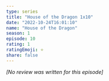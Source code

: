 ```yaml
---
type: series
title: "House of the Dragon 1x10"
date: "2022-10-24T16:01:10"
name: "House of the Dragon"
season: 1
episode: 10
rating: 1
ratingEmoji: ⭐️
share: false
---
```


_[No review was written for this episode]_
